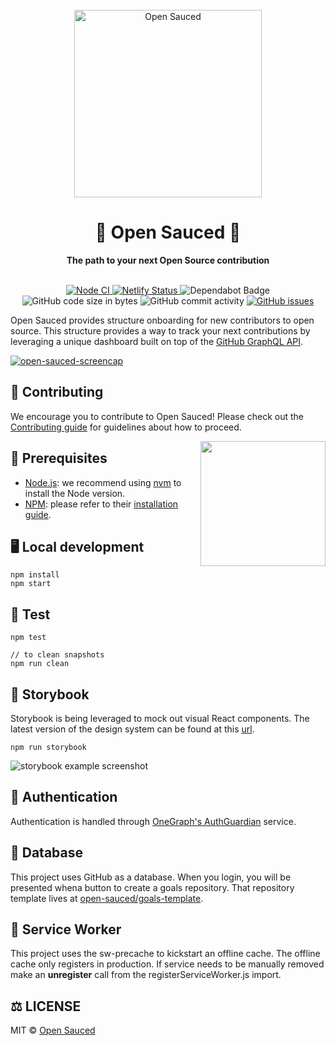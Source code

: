 <div align="center">
  <br>
  <img alt="Open Sauced" src="https://i.ibb.co/7jPXt0Z/logo1-92f1a87f.png" width="300px">
  <h1>🍕 Open Sauced 🍕</h1>
  <strong>The path to your next Open Source contribution</strong>
</div>
<br>
<p align="center">
  <a href="https://github.com/open-sauced/open-sauced/actions?query=workflow%3A%22Node+CI%22">
    <img src="https://github.com/open-sauced/open-sauced/workflows/Node%20CI/badge.svg" alt="Node CI">
  </a>
  <a href="https://app.netlify.com/sites/open-sauced/deploys">
    <img src="https://api.netlify.com/api/v1/badges/76a3de8e-270c-4adf-89d5-3a3863da74e6/deploy-status" alt="Netlify Status">
  </a>
  <img src="https://badgen.net/dependabot/open-sauced/open-sauced?icon=dependabot" alt="Dependabot Badge">
  <img src="https://img.shields.io/github/languages/code-size/open-sauced/open-sauced" alt="GitHub code size in bytes">
  <img src="https://img.shields.io/github/commit-activity/w/open-sauced/open-sauced" alt="GitHub commit activity">
  <a href="https://github.com/open-sauced/open-sauced/issues">
    <img src="https://img.shields.io/github/issues/open-sauced/open-sauced" alt="GitHub issues">
  </a>
</p>

Open Sauced provides structure onboarding for new contributors to open source. This structure provides a way to track your next contributions by leveraging a unique dashboard built on top of the [GitHub GraphQL API](https://developer.github.com/v4/).

[![open-sauced-screencap](https://user-images.githubusercontent.com/5713670/82944481-27abec00-9f50-11ea-85c0-960641717f33.png)
](https://opensauced.pizza)

## 🤝 Contributing

We encourage you to contribute to Open Sauced! Please check out the [Contributing guide](CONTRIBUTING.md) for guidelines about how to proceed.

<img align="right" src="https://i.ibb.co/CJfW18H/ship.gif" width="200"/>

## 📖 Prerequisites

- [Node.js](https://nodejs.org/en/): we recommend using [nvm](https://github.com/nvm-sh/nvm#installing-and-updating) to install the Node version.
- [NPM](https://npmjs.com/): please refer to their [installation guide](https://docs.npmjs.com/downloading-and-installing-node-js-and-npm).

## 🖥️ Local development

```
npm install
npm start
```

## 🧪 Test

```
npm test

// to clean snapshots
npm run clean
```

## 📙 Storybook

Storybook is being leveraged to mock out visual React components. The latest version of the design system can be found at this [url](https://sauced-components.netlify.app/).

```
npm run storybook
```

![storybook example screenshot](https://user-images.githubusercontent.com/5713670/68147486-0cd14600-ff32-11e9-8cc0-fd91f4171b87.png)

## 🔑 Authentication

Authentication is handled through [OneGraph's AuthGuardian](https://www.onegraph.com/docs/auth_guardian.html) service. 

## 💾 Database

This project uses GitHub as a database. When you login, you will be presented whena button to create a goals repository. That repository template lives at [open-sauced/goals-template](https://github.com/open-sauced/goals-template).

## 💨 Service Worker

This project uses the sw-precache to kickstart an offline cache. The offline cache only registers in production. If service needs to be manually removed make an **unregister** call from the registerServiceWorker.js import. 

## ⚖️ LICENSE

MIT © [Open Sauced](LICENSE)
